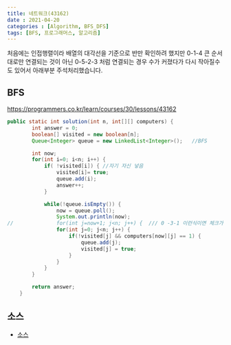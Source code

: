 ```yaml
---
title: 네트워크(43162)
date : 2021-04-20
categories : [Algorithm, BFS_DFS]
tags: [BFS, 프로그래머스, 알고리즘]
---
```


처음에는 인접행렬이라 배열의 대각선을 기준으로 반만 확인하려 했지만 0-1-4 큰 순서대로만 연결되는 것이 아닌 0-5-2-3 처럼 연결되는 경우 수가 커졌다가 다시 작아질수도 있어서 아래부분 주석처리했습니다.

## BFS
https://programmers.co.kr/learn/courses/30/lessons/43162


```java
public static int solution(int n, int[][] computers) {
        int answer = 0;
        boolean[] visited = new boolean[n];
        Queue<Integer> queue = new LinkedList<Integer>();	//BFS

        int now;
        for(int i=0; i<n; i++) {
			if( !visited[i]) { //자기 자신 넣음
				visited[i]= true;
				queue.add(i);
				answer++;
			}

			while(!queue.isEmpty()) {
				now = queue.poll();
				System.out.println(now);
//				for(int j=now+1; j<n; j++) {  /// 0 -3-1 이런식이면 체크가 안되서
				for(int j=0; j<n; j++) {
					if(!visited[j] && computers[now][j] == 1) {
						queue.add(j);
						visited[j] = true;
					}
				}
			}
        }

        return answer;
    }
```

## 소스
- [소스](https://github.com/hyunhyun/Hyun_Algorithm/blob/master/AlgoPractice/src/bfsDfs/Network.java)
